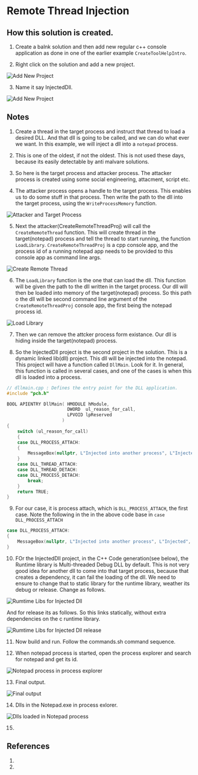 # Remote Thread Injection

## How this solution is created.
1. Create a balnk solution and then add new regular c++ console application as done in one of the earlier example `CreateToolHelpIntro`. 

2. Right click on the solution and add a new project. 
   
![Add New Project](Images/53_50_AddNewProject.png)

3. Name it say InjectedDll.

![Add New Project](Images/54_50_AddNewDll.png)


## Notes
1. Create a thread in the target process and instruct that thread to load a desired DLL. And that dll is going to be called, and we can do what ever we want. In this example, we will inject a dll into a `notepad` process.

2. This is one of the oldest, if not the oldest. This is not used these days, because its easily detectable by anti malvare solutions.

3. So here is the target process and attacker process. The attacker process is created using some social engineering, attacment, script etc.

4. The attacker process opens a handle to the target process. This enables us to do some stuff in that process. Then write the path to the dll into the target process, using the `WriteProcessMemory` function.

![Attacker and Target Process](Images/50_50_AttacketAndTargetProcesses.png)

5. Next the attacker(CreateRemoteThreadProj) will call the `CreateRemoteThread` function. This will create thread in the target(notepad) process and tell the thread to start running, the function `LoadLibrary`. `CreateRemoteThreadProj` is a cpp console app, and the process id of a running notepad app needs to be provided to this console app as command line args.

![Create Remote Thread](Images/51_50_CreateThreadOnTargetProcesses.png)

6. The `LoadLibrary` function is the one that can load the dll. This function will be given the path to the dll written in the target process. Our dll will then be loaded into memory of the target(notepad) process. So this path o the dll will be second command line argument of the `CreateRemoteThreadProj` console app, the first being the notepad process id.

![Load Library](Images/52_50_LoadLibOnTargetProcesses.png)

7. Then we can remove the attcker process form existance. Our dll is hiding inside the target(notepad) process. 

8. So the InjectedDll project is the second project in the solution. This is a dynamic linked lib(dll) project. This dll will be injected into the notepad. This project will have a function called `DllMain`. Look for it. In general, this function is called in several cases, and one of the cases is when this dll is loaded into a process. 

```cpp
// dllmain.cpp : Defines the entry point for the DLL application.
#include "pch.h"

BOOL APIENTRY DllMain( HMODULE hModule,
                       DWORD  ul_reason_for_call,
                       LPVOID lpReserved
                     )
{
    switch (ul_reason_for_call)
    {
    case DLL_PROCESS_ATTACH:
    {
        MessageBox(nullptr, L"Injected into another process", L"Injected", MB_OK);
    }
    case DLL_THREAD_ATTACH:
    case DLL_THREAD_DETACH:
    case DLL_PROCESS_DETACH:
        break;
    }
    return TRUE;
}
```

9. For our case, it is process attach, which is `DLL_PROCESS_ATTACH`, the first case. Note the following in the in the above code base in `case DLL_PROCESS_ATTACH` 

```cpp
case DLL_PROCESS_ATTACH:
{
    MessageBox(nullptr, L"Injected into another process", L"Injected", MB_OK);
}
```

10.  FOr the InjectedDll project, in the C++ Code generation(see below), the Runtime library is Multi-threaded Debug DLL by default. This is not very good idea for another dll to come into that target process, because that creates a dependency, it can fail the loading of the dll. We need to ensure to change that to static library for the runtime library, weather its debug or release. Change as follows.  

![Rumtime Libs for Injected Dll](Images/59_50_InjectedDllRuntimeDebug.png)

And for release its as follows. So this links statically, without extra dependencies on the c runtime library. 

![Rumtime Libs for Injected Dll release](Images/60_50_InjectedDllRuntimeRelease.png)

11.  Now build and run. Follow the commands.sh command sequence. 

12.  When notepad process is started, open the process explorer and search for notepad and get its id.

![Notepad process in process explorer](Images/61_50_ProcessExplorerNotepad.png)

13. Final output.

![Final output](Images/62_50_FinalOutput.png)

14. Dlls in the Notepad.exe in process exlorer.

![Dlls loaded in Notepad process](Images/63_50_ProcessExplorerNotepadDlls.png)

15. 

## References
1. 
2. 

